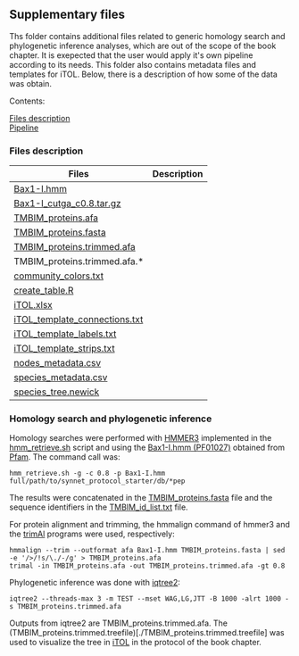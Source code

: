 
## Supplementary files

Ths folder contains additional files related to generic homology search and phylogenetic inference analyses, which are out of the scope of the book chapter. It is exepected that the user would apply it's own pipeline according to its needs. This folder also contains metadata files and templates for iTOL. Below, there is a description of how some of the data was obtain.

Contents:

[Files description](#files-description)  
[Pipeline](#Homology-search-and-phylogenetic-inference)


### Files description

| Files | Description |
| ----- | ----------- |
| [Bax1-I.hmm](./Bax1-I.hmm) | |
| [Bax1-I_cutga_c0.8.tar.gz](./Bax1-I_cutga_c0.8.tar.gz) | |
| [TMBIM_proteins.afa](./TMBIM_proteins.afa) | |
| [TMBIM_proteins.fasta](./TMBIM_proteins.fasta) | |
| [TMBIM_proteins.trimmed.afa](./TMBIM_proteins.trimmed.afa) | |
| TMBIM_proteins.trimmed.afa.* | |
| [community_colors.txt](./community_colors.txt) | |
| [create_table.R](./create_table.R) | |
| [iTOL.xlsx](./iTOL.xlsx) | |
| [iTOL_template_connections.txt](./iTOL_template_connections.txt) | |
| [iTOL_template_labels.txt](./iTOL_template_labels.txt) | |
| [iTOL_template_strips.txt](./iTOL_template_strips.txt) | |
| [nodes_metadata.csv](./nodes_metadata.csv) | |
| [species_metadata.csv](./species_metadata.csv) | |
| [species_tree.newick](./species_tree.newick) | |



### Homology search and phylogenetic inference

Homology searches were performed with [HMMER3](http://hmmer.org) implemented in the [hmm_retrieve.sh](https://github.com/sdgamboa/bash_scripts/blob/master/hmm_retrieve.sh) script and using the [Bax1-I.hmm (PF01027)](./Bax1-I.hmm) obtained from [Pfam](http://pfam.xfam.org). The command call was:

    hmm_retrieve.sh -g -c 0.8 -p Bax1-I.hmm full/path/to/synnet_protocol_starter/db/*pep

The results were concatenated in the [TMBIM_proteins.fasta](./TMBIM_proteins.fasta) file and the sequence identifiers in the [TMBIM_id_list.txt](./TMBIM_id_list.txt) file.

For protein alignment and trimming, the hmmalign command of hmmer3 and the [trimAl](http://trimal.cgenomics.org) programs were used, respectively:

    hmmalign --trim --outformat afa Bax1-I.hmm TMBIM_proteins.fasta | sed -e '/>/!s/\./-/g' > TMBIM_proteins.afa
    trimal -in TMBIM_proteins.afa -out TMBIM_proteins.trimmed.afa -gt 0.8

Phylogenetic inference was done with [iqtree2](https://github.com/iqtree/iqtree2):

	iqtree2 --threads-max 3 -m TEST --mset WAG,LG,JTT -B 1000 -alrt 1000 -s TMBIM_proteins.trimmed.afa

Outputs from iqtree2 are TMBIM_proteins.trimmed.afa. The (TMBIM_proteins.trimmed.treefile)[./TMBIM_proteins.trimmed.treefile] was used to visualize the tree in [iTOL](https://itol.embl.de) in the protocol of the book chapter.




